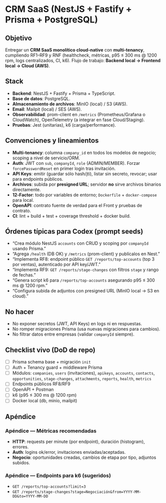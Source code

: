 # CRM SaaS (NestJS + Fastify + Prisma + PostgreSQL)

## Objetivo
Entregar un **CRM SaaS monolítico cloud‑native** con **multi‑tenancy**, cumpliendo RF1–RF9 y RNF (healthcheck, métricas, p95 ≤ 300 ms @ 1200 rpm, logs centralizados, CI, k6). Flujo de trabajo: **Backend local → Frontend local → Cloud (AWS)**.

## Stack
- **Backend**: NestJS + Fastify + Prisma + TypeScript.
- **Base de datos**: PostgreSQL.
- **Almacenamiento de archivos**: MinIO (local) / S3 (AWS).
- **Email**: Mailpit (local) / SES (AWS).
- **Observabilidad**: prom-client en `/metrics` (Prometheus/Grafana o CloudWatch), OpenTelemetry (a integrar en fase Cloud/Staging).
- **Pruebas**: Jest (unitarias), k6 (carga/performance).

## Convenciones y lineamientos
- **Multi‑tenancy**: columna `company_id` en todos los modelos de negocio; scoping a nivel de servicio/ORM.
- **Auth**: JWT con `sub`, `companyId`, `role` (ADMIN/MEMBER). Forzar `forcePasswordReset` en primer login tras invitación.
- **API Keys**: emitir (guardar sólo hash/jti), listar sin secreto, revocar; usar para endpoints públicos.
- **Archivos**: subida por **presigned URL**; servidor **no** sirve archivos binarios directamente.
- **12‑Factor**: todo por variables de entorno; `Dockerfile` + `docker-compose` para local.
- **OpenAPI**: contrato fuente de verdad para el Front y pruebas de contrato.
- **CI**: lint + build + test + coverage threshold + docker build.

## Órdenes típicas para Codex (prompt seeds)
- “Crea módulo NestJS `accounts` con CRUD y scoping por `companyId` usando Prisma.”
- “Agrega `/health` (DB OK) y `/metrics` (prom-client) y publícalos en Nest.”
- “Implementa RF8: endpoint público `GET /reports/top-accounts` (top 3 por ventas), autenticado por API key/JWT.”
- “Implementa RF9: `GET /reports/stage-changes` con filtros `stage` y rango de fechas.”
- “Genera script k6 para `/reports/top-accounts` asegurando p95 ≤ 300 ms @ 1200 rpm.”
- “Configura subida de adjuntos con presigned URL (MinIO local → S3 en cloud).”

## No hacer
- No exponer secretos (JWT, API Keys) en logs ni en respuestas.
- No romper migraciones Prisma (usa nuevas migraciones para cambios).
- No filtrar datos entre empresas (validar `companyId` siempre).

## Checklist vivo (DoD de repo)
- [ ] Prisma schema base + migración `init`
- [ ] Auth + Tenancy guard + middleware Prisma
- [ ] Módulos: `companies`, `users` (invitaciones), `apikeys`, `accounts`, `contacts`, `opportunities`, `stage-changes`, `attachments`, `reports`, `health`, `metrics`
- [ ] Endpoints públicos RF8/RF9
- [ ] OpenAPI + Postman
- [ ] k6 (p95 ≤ 300 ms @ 1200 rpm)
- [ ] Docker local (db, minio, mailpit)

## Apéndice
### Apéndice — Métricas recomendadas
- **HTTP**: requests per minute (por endpoint), duración (histogram), errores.
- **Auth**: logins ok/error, invitaciones enviadas/aceptadas.
- **Negocio**: oportunidades creadas, cambios de etapa por tipo, adjuntos subidos.

### Apéndice — Endpoints para k6 (sugeridos)
- `GET /reports/top-accounts?limit=3`
- `GET /reports/stage-changes?stage=Negociación&from=YYYY-MM-DD&to=YYYY-MM-DD`